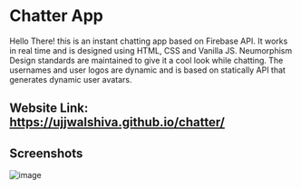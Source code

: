 # Chatter App

Hello There! this is an instant chatting app based on Firebase API. It works in real time and is designed using HTML, CSS and Vanilla JS. Neumorphism Design standards are maintained to give it a cool look while chatting. The usernames and user logos are dynamic and is based on statically API that generates dynamic user avatars.

## Website Link: https://ujjwalshiva.github.io/chatter/

## Screenshots

![image](https://user-images.githubusercontent.com/81429137/160670054-898fe7eb-7794-4274-90ab-7e7d06232e6b.png)

